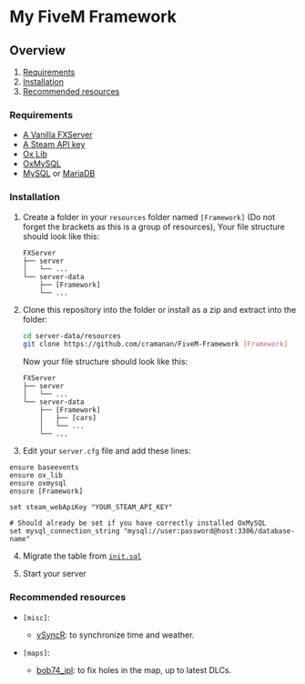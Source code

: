 # My FiveM Framework

## Overview

1. [Requirements](#requirements)
2. [Installation](#installation)
3. [Recommended resources](#recommended-resources)

### Requirements

-   [A Vanilla FXServer](https://docs.fivem.net/docs/server-manual/setting-up-a-server-vanilla/)
-   [A Steam API key](https://steamcommunity.com/dev)
-   [Ox Lib](https://overextended.dev/ox_lib)
-   [OxMySQL](https://overextended.dev/oxmysql)
-   [MySQL](https://www.mysql.com/) or [MariaDB](https://mariadb.org/)

### Installation

1. Create a folder in your `resources` folder named `[Framework]` (Do not forget the brackets as this is a group of resources),
   Your file structure should look like this:

    ```console
    FXServer
    ├── server
    │   └── ...
    └── server-data
        ├── [Framework]
        └── ...
    ```

2. Clone this repository into the folder or install as a zip and extract into the folder:
    ```sh
    cd server-data/resources
    git clone https://github.com/cramanan/FiveM-Framework [Framework]
    ```
    Now your file structure should look like this:
    ```console
    FXServer
    ├── server
    │   └── ...
    └── server-data
        ├── [Framework]
        │   ├── [cars]
        │   └── ...
        └── ...
    ```
3. Edit your `server.cfg` file and add these lines:

```
ensure baseevents
ensure ox_lib
ensure oxmysql
ensure [Framework]

set steam_webApiKey "YOUR_STEAM_API_KEY"

# Should already be set if you have correctly installed OxMySQL
set mysql_connection_string "mysql://user:password@host:3306/database-name"
```

4. Migrate the table from [`init.sql`](/core/init.sql)

5. Start your server

### Recommended resources

-   `[misc]`:

    -   [vSyncR](https://github.com/KalinkaGit/vSyncR): to synchronize time and weather.

-   `[maps]`:

    -   [bob74_ipl](https://github.com/Bob74/bob74_ipl): to fix holes in the map, up to latest DLCs.
